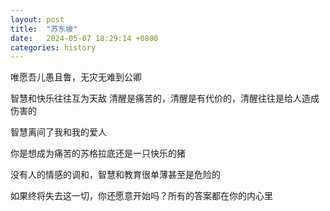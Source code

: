 ```yaml
---
layout: post
title:  "苏东坡"
date:   2024-05-07 18:29:14 +0800
categories: history
---
```


唯愿吾儿愚且鲁，无灾无难到公卿

智慧和快乐往往互为天敌
清醒是痛苦的，清醒是有代价的，清醒往往是给人造成伤害的

智慧离间了我和我的爱人

你是想成为痛苦的苏格拉底还是一只快乐的猪

没有人的情感的调和，智慧和教育很单薄甚至是危险的

如果终将失去这一切，你还愿意开始吗？所有的答案都在你的内心里